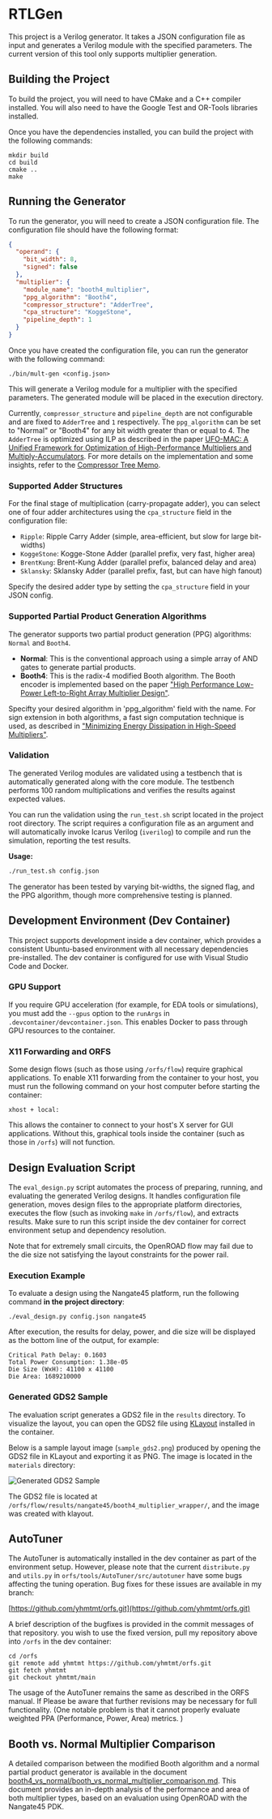 # RTLGen

This project is a Verilog generator. It takes a JSON configuration file as input and generates a Verilog module with the specified parameters. The current version of this tool only supports multiplier generation.

## Building the Project

To build the project, you will need to have CMake and a C++ compiler installed. You will also need to have the Google Test and OR-Tools libraries installed.

Once you have the dependencies installed, you can build the project with the following commands:

```
mkdir build
cd build
cmake ..
make
```

## Running the Generator

To run the generator, you will need to create a JSON configuration file. The configuration file should have the following format:

```json
{
  "operand": {
    "bit_width": 8,
    "signed": false
  },
  "multiplier": {
    "module_name": "booth4_multiplier",
    "ppg_algorithm": "Booth4",
    "compressor_structure": "AdderTree",
    "cpa_structure": "KoggeStone",
    "pipeline_depth": 1
  }
}
```

Once you have created the configuration file, you can run the generator with the following command:

```
./bin/mult-gen <config.json>
```

This will generate a Verilog module for a multiplier with the specified parameters. The generated module will be placed in the execution directory.

Currently, `compressor_structure` and `pipeline_depth` are not configurable and are fixed to `AdderTree` and `1` respectively. The `ppg_algorithm` can be set to "Normal" or "Booth4" for any bit width greater than or equal to 4. The `AdderTree` is optimized using ILP as described in the paper [UFO-MAC: A Unified Framework for Optimization of High-Performance Multipliers and Multiply-Accumulators](https://arxiv.org/abs/2408.06935). For more details on the implementation and some insights, refer to the [Compressor Tree Memo](doc/compressor_tree/memo_about_compressor_tree.md).

### Supported Adder Structures

For the final stage of multiplication (carry-propagate adder), you can select one of four adder architectures using the `cpa_structure` field in the configuration file:

- `Ripple`: Ripple Carry Adder (simple, area-efficient, but slow for large bit-widths)
- `KoggeStone`: Kogge-Stone Adder (parallel prefix, very fast, higher area)
- `BrentKung`: Brent-Kung Adder (parallel prefix, balanced delay and area)
- `Sklansky`: Sklansky Adder (parallel prefix, fast, but can have high fanout)

Specify the desired adder type by setting the `cpa_structure` field in your JSON config. 

### Supported Partial Product Generation Algorithms

The generator supports two partial product generation (PPG) algorithms: `Normal` and `Booth4`. 

- **Normal**: This is the conventional approach using a simple array of AND gates to generate partial products.
- **Booth4**: This is the radix-4 modified Booth algorithm. The Booth encoder is implemented based on the paper ["High Performance Low-Power Left-to-Right Array Multiplier Design"](https://ieeexplore.ieee.org/document/1388192).

Specifty your desired algorithm in 'ppg_algorithm' field with the name. For sign extension in both algorithms, a fast sign computation technique is used, as described in ["Minimizing Energy Dissipation in High-Speed Multipliers"](https://ieeexplore.ieee.org/document/621285).

### Validation

The generated Verilog modules are validated using a testbench that is automatically generated along with the core module. The testbench performs 100 random multiplications and verifies the results against expected values.

You can run the validation using the `run_test.sh` script located in the project root directory. The script requires a configuration file as an argument and will automatically invoke Icarus Verilog (`iverilog`) to compile and run the simulation, reporting the test results.

**Usage:**
```sh
./run_test.sh config.json
```

The generator has been tested by varying bit-widths, the signed flag, and the PPG algorithm, though more comprehensive testing is planned.

## Development Environment (Dev Container)

This project supports development inside a dev container, which provides a consistent Ubuntu-based environment with all necessary dependencies pre-installed. The dev container is configured for use with Visual Studio Code and Docker.

### GPU Support

If you require GPU acceleration (for example, for EDA tools or simulations), you must add the `--gpus` option to the `runArgs` in `.devcontainer/devcontainer.json`. This enables Docker to pass through GPU resources to the container.

### X11 Forwarding and ORFS

Some design flows (such as those using `/orfs/flow`) require graphical applications. To enable X11 forwarding from the container to your host, you must run the following command on your host computer before starting the container:

```
xhost + local:
```

This allows the container to connect to your host's X server for GUI applications. Without this, graphical tools inside the container (such as those in `/orfs`) will not function.

## Design Evaluation Script

The `eval_design.py` script automates the process of preparing, running, and evaluating the generated Verilog designs. It handles configuration file generation, moves design files to the appropriate platform directories, executes the flow (such as invoking `make` in `/orfs/flow`), and extracts results. Make sure to run this script inside the dev container for correct environment setup and dependency resolution.

Note that for extremely small circuits, the OpenROAD flow may fail due to the die size not satisfying the layout constraints for the power rail.

### Execution Example

To evaluate a design using the Nangate45 platform, run the following command **in the project directory**:

```
./eval_design.py config.json nangate45
```

After execution, the results for delay, power, and die size will be displayed as the bottom line of the output, for example:

```
Critical Path Delay: 0.1603
Total Power Consumption: 1.38e-05
Die Size (WxH): 41100 x 41100
Die Area: 1689210000
```

### Generated GDS2 Sample

The evaluation script generates a GDS2 file in the `results` directory. To visualize the layout, you can open the GDS2 file using [KLayout](https://www.klayout.de/) installed in the container. 

Below is a sample layout image (`sample_gds2.png`) produced by opening the GDS2 file in KLayout and exporting it as PNG. The image is located in the `materials` directory:

![Generated GDS2 Sample](materials/sample_gds2.png)

The GDS2 file is located at `/orfs/flow/results/nangate45/booth4_multiplier_wrapper/`, and the image was created with klayout.

## AutoTuner

The AutoTuner is automatically installed in the dev container as part of the environment setup. However, please note that the current `distribute.py` and `utils.py` in `orfs/tools/AutoTuner/src/autotuner` have some bugs affecting the tuning operation. Bug fixes for these issues are available in my branch:

[https://github.com/yhmtmt/orfs.git](https://github.com/yhmtmt/orfs.git)

A brief description of the bugfixes is provided in the commit messages of that repository. you wish to use the fixed version, pull my repository above into `/orfs` in the dev container:

```
cd /orfs
git remote add yhmtmt https://github.com/yhmtmt/orfs.git
git fetch yhmtmt
git checkout yhmtmt/main
```

The usage of the AutoTuner remains the same as described in the ORFS manual.  If Please be aware that further revisions may be necessary for full functionality. (One notable problem is that it cannot properly evaluate weighted PPA (Performance, Power, Area) metrics. )

## Booth vs. Normal Multiplier Comparison

A detailed comparison between the modified Booth algorithm and a normal partial product generator is available in the document [booth4_vs_normal/booth_vs_normal_multiplier_comparison.md](doc/booth4_vs_normal/booth_vs_normal_multiplier_comparison.md). This document provides an in-depth analysis of the performance and area of both multiplier types, based on an evaluation using OpenROAD with the Nangate45 PDK.
